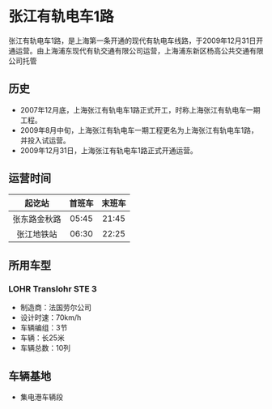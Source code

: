 # 张江有轨电车1路
张江有轨电车1路，是上海第一条开通的现代有轨电车线路，于2009年12月31日开通运营。由上海浦东现代有轨交通有限公司运营，上海浦东新区杨高公共交通有限公司托管

## 历史
* 2007年12月底，上海张江有轨电车1路正式开工，时称上海张江有轨电车一期工程。
* 2009年8月中旬，上海张江有轨电车一期工程更名为上海张江有轨电车1路，并投入试运营。
* 2009年12月31日，上海张江有轨电车1路正式开通运营。

## 运营时间
|起讫站      |首班车|末班车|
|:---------:|:---:|:--:|
|张东路金秋路|05:45|21:45|
|张江地铁站  |06:30|22:25|

## 所用车型
### LOHR Translohr STE 3
* 制造商：法国劳尔公司
* 设计时速：70km/h
* 车辆编组：3节
* 车辆：长25米
* 车辆总数：10列

## 车辆基地
* 集电港车辆段